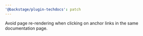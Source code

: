 ```yaml
---
'@backstage/plugin-techdocs': patch
---
```


Avoid page re-rendering when clicking on anchor links in the same documentation page.
